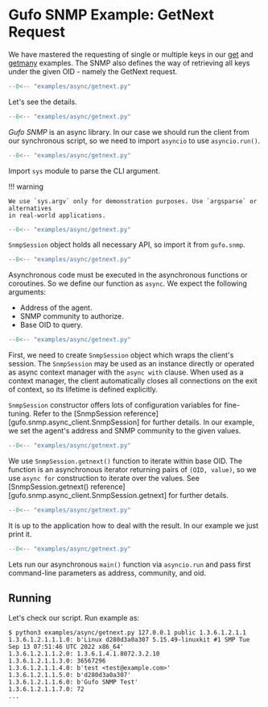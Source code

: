 # Gufo SNMP Example: GetNext Request

We have mastered the requesting of single or multiple keys
in our [get](get.md) and [getmany](getmany.md) examples.
The SNMP also defines the way of retrieving all keys under
the given OID - namely the GetNext request.

``` py title="getnext.py" linenums="1"
--8<-- "examples/async/getnext.py"
```

Let's see the details.

``` py title="getnext.py" linenums="1" hl_lines="1"
--8<-- "examples/async/getnext.py"
```
*Gufo SNMP* is an async library. In our case
we should run the client from our synchronous script,
so we need to import `asyncio` to use `asyncio.run()`.

``` py title="getnext.py" linenums="1" hl_lines="2"
--8<-- "examples/async/getnext.py"
```
Import `sys` module to parse the CLI argument.

!!! warning

    We use `sys.argv` only for demonstration purposes. Use `argsparse` or alternatives
    in real-world applications.

``` py title="getnext.py" linenums="1" hl_lines="4"
--8<-- "examples/async/getnext.py"
```

`SnmpSession` object holds all necessary API, so import it from `gufo.snmp`.

``` py title="getnext.py" linenums="1" hl_lines="7"
--8<-- "examples/async/getnext.py"
```

Asynchronous code must be executed in the asynchronous functions or coroutines.
So we define our function as `async`. We expect the following arguments:

* Address of the agent.
* SNMP community to authorize.
* Base OID to query.

``` py title="getnext.py" linenums="1" hl_lines="8"
--8<-- "examples/async/getnext.py"
```

First, we need to create `SnmpSession` object which wraps the client's session.
The `SnmpSession` may be used as an instance directly or operated as async context manager
with the `async with` clause. When used as a context manager,
the client automatically closes all connections on the exit of context,
so its lifetime is defined explicitly.

`SnmpSession` constructor offers lots of configuration variables for fine-tuning. Refer to the 
[SnmpSession reference][gufo.snmp.async_client.SnmpSession]
for further details. In our example, we set the agent's address and SNMP community
to the given values.

``` py title="getnext.py" linenums="1" hl_lines="9"
--8<-- "examples/async/getnext.py"
```

We use `SnmpSession.getnext()` function to iterate within base OID. The function is an asynchronous
iterator returning pairs of `(OID, value)`, so we use `async for` construction to iterate over the values.
See [SnmpSession.getnext() reference][gufo.snmp.async_client.SnmpSession.getnext]
for further details. 

``` py title="getnext.py" linenums="1" hl_lines="10"
--8<-- "examples/async/getnext.py"
```

It is up to the application how to deal with the result.
In our example we just print it.

``` py title="getnext.py" linenums="1" hl_lines="13"
--8<-- "examples/async/getnext.py"
```

Lets run our asynchronous `main()` function via `asyncio.run`
and pass first command-line parameters as address, community, and oid.

## Running

Let's check our script. Run example as:

```
$ python3 examples/async/getnext.py 127.0.0.1 public 1.3.6.1.2.1.1
1.3.6.1.2.1.1.1.0: b'Linux d280d3a0a307 5.15.49-linuxkit #1 SMP Tue Sep 13 07:51:46 UTC 2022 x86_64'
1.3.6.1.2.1.1.2.0: 1.3.6.1.4.1.8072.3.2.10
1.3.6.1.2.1.1.3.0: 36567296
1.3.6.1.2.1.1.4.0: b'test <test@example.com>'
1.3.6.1.2.1.1.5.0: b'd280d3a0a307'
1.3.6.1.2.1.1.6.0: b'Gufo SNMP Test'
1.3.6.1.2.1.1.7.0: 72
...
```
